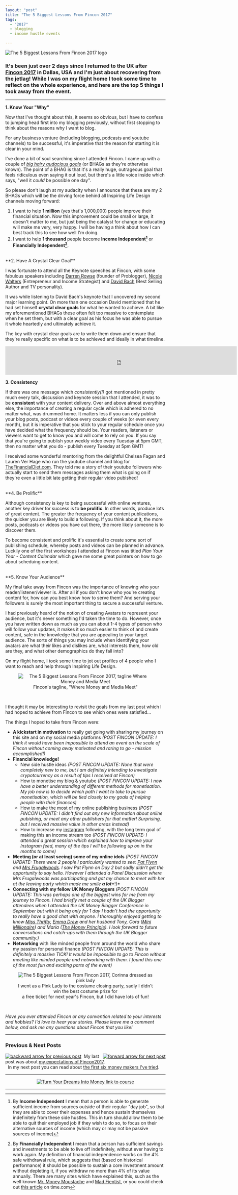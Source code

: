 ```yaml
---
layout: "post"
title: "The 5 Biggest Lessons From Fincon 2017"
tags:
  - "2017"
  - blogging
  - income hustle events

---
```


<img src='/i/Fincon17_logo.jpg' alt='The 5 Biggest Lessons From Fincon 2017 logo' />


### It's been just over 2 days since I returned to the UK after <a href="https://finconexpo.com/" target="_blank">Fincon 2017</a> in Dallas, USA and I'm just about recovering from the jetlag! While I was on my flight home I took some time to reflect on the whole experience, and here are the top 5 things I took away from the event.

***  

**1. Know Your "Why"**

Now that I've thought about this, it seems so obvious, but I have to confess to jumping head first into my blogging previously, without first stopping to think about the reasons why I want to blog.

For any business venture (including blogging, podcasts and youtube channels) to be successful, it's imperative that the reason for starting it is clear in your mind.

I've done a bit of soul searching since I attended Fincon. I came up with a couple of <a href="https://en.wikipedia.org/wiki/Big_Hairy_Audacious_Goal" target="_blank">*big hairy audacious goals*</a> (or BHAGs as they're otherwise known). The point of a BHAG is that it's a really huge, outrageous goal that feels ridiculous even saying it out loud, but there's a little voice inside which says, "well it *could* be possible one day".

So please don't laugh at my audacity when I announce that these are my 2 BHAGs which will be the driving force behind all Inspiring Life Design channels moving forward:

1. I want to help **1 million** (yes that's 1,000,000) people improve their financial situation. Now this improvement could be small or large, it doesn't matter to me, but just being the catalyst for change or educating will make me very, very happy. I will be having a think about how I can best track this to see how well I'm doing.
2. I want to help **1 thousand** people become **Income Independent[^1]** or **Financially Independent[^2]**.

[^1]: By **Income Independent** I mean that a person is able to generate sufficient income from sources outside of their regular "day job", so that they are able to cover their expenses and hence sustain themselves indefinitely from these side hustles. This in turn should allow them to be able to quit their employed job if they wish to do so, to focus on their alternative sources of income (which may or may not be passive sources of income)

[^2]: By **Financially Independent** I mean that a person has sufficient savings and investments to be able to live off indefinitely, without ever having to work again. My definition of financial independence works on the 4% safe withdrawal rule, which suggests that (based on historical performance) it should be possible to sustain a core investment amount without depleting it, if you withdraw no more than 4% of its value annually. There are many sites which have explained this, such as the well known <a href="http://www.mrmoneymustache.com/2012/05/29/how-much-do-i-need-for-retirement/" target="_blank">Mr. Money Moustache</a> and <a href="http://www.madfientist.com/safe-withdrawal-rate/" target="_blank">Mad Fientist</a>, or you could check out <a href="http://time.com/money/4689984/safe-withdrawal-rate-retirement/" target="_blank">this article</a> on time.com

<br>
**2. Have A Crystal Clear Goal**

I was fortunate to attend all the Keynote speeches at Fincon, with some fabulous speakers including <a href="https://problogger.com/start-here/" target="_blank">Darren Rowse</a> (founder of Problogger), <a href="http://www.nicolewalters.tv/blog/" target="_blank">Nicole Walters</a> (Entrepreneur and Income Strategist) and <a href="https://davidbach.com/" target="_blank">David Bach</a> (Best Selling Author and TV personality).

It was while listening to David Bach's keynote that I uncovered my second major learning point. On more than one occasion David mentioned that he had set himself **crystal clear goals** for what he wanted to achieve. A bit like my aforementioned BHAGs these often felt too massive to contemplate when he set them, but with a clear goal as his focus he was able to pursue it whole heartedly and ultimately achieve it.

The key with crystal clear goals are to write them down and ensure that they're really specific on what is to be achieved and ideally in what timeline.

<center>
<!-- START ADVERTISER: Amazon Prime -->
<iframe src="https://rcm-eu.amazon-adsystem.com/e/cm?o=2&p=48&l=ur1&category=prime&banner=07611K9DCBMPXVQDDD82&f=ifr&linkID=4b1697ce3811b70e39fbc8368d2ba6fc&t=ild0b-21&tracking_id=ild0b-21" width="728" height="90" scrolling="no" border="0" marginwidth="0" style="border:none;" frameborder="0"></iframe>
<!-- END ADVERTISER: Amazon Prime -->
</center>

**3. Consistency**

If there was one message which *consistently(!)* got mentioned in pretty much every talk, discussion and keynote session that I attended, it was to be **consistent** with your content delivery. Over and above almost everything else, the importance of creating a regular cycle which is adhered to no matter what, was drummed home. It matters less if you can only publish your blog posts, podcast or videos every couple of weeks (or even every month), but it is imperative that you stick to your regular schedule once you have decided what the frequency should be. Your readers, listeners or viewers want to get to know you and will come to rely on you. If you say that you're going to publish your weekly video every Tuesday at 5pm GMT, then no matter what you do - publish every Tuesday at 5pm GMT!

I received some wonderful mentoring from the delightful Chelsea Fagan and Lauren Ver Hage who run the youtube channel and blog for <a href="http://thefinancialdiet.com/community/" target="_blank">TheFinancialDiet.com</a>. They told me a story of their youtube followers who actually start to send them messages asking them what is going on if they're even a little bit late getting their regular video pubished!

<br>
**4. Be Prolific**

Although consistency is key to being successful with online ventures, another key driver for success is to **be prolific**. In other words, produce lots of great content. The greater the frequency of your content publications, the quicker you are likely to build a following. If you think about it, the more posts, podcasts or videos you have out there, the more likely someone is to discover them.

To become consistent and prolific it's essential to create some sort of publishing schedule, whereby posts and videos can be planned in advance. Luckily one of the first workshops I attended at Fincon was titled *Plan Your Year - Content Calendar* which gave me some great pointers on how to go about scheduing content.

<br>
**5. Know Your Audience**

My final take away from Fincon was the importance of knowing who your reader/listener/viewer is. After all if you don't know who you're creating content for, how can you best know how to serve them? And serving your followers is surely the most important thing to secure a successful venture.

I had previously heard of the notion of creating Avatars to represent your audience, but it's never something I'd taken the time to do. However, once you have written down as much as you can about 1-4 types of person who will follow your updates, it makes it so much easier to think of and create content, safe in the knowledge that you are appealing to your target audience. The sorts of things you may include when identifying your avatars are what their likes and dislikes are, what interests them, how old are they, and what other demographics do they fall into?

On my flight home, I took some time to jot out profiles of 4 people who I want to reach and help through Inspiring Life Design.

<center>
<figure>
    <img src='/i/Fincon_sign.jpg' alt='The 5 Biggest Lessons From Fincon 2017, tagline Where Money and Media Meet' />
    <figcaption>Fincon's tagline, "Where Money and Media Meet"</figcaption>
</figure>
</center>
<br>

I thought it may be interesting to revisit the goals from my last post which I had hoped to achieve from Fincon to see which ones were satisfied...


The things I hoped to take from Fincon were:

- **A kickstart in motivation** to really get going with sharing my journey on this site and on my social media platforms *(POST FINCON UPDATE: I think it would have been impossible to attend an event on the scale of Fincon without coming away motivated and raring to go - mission accomplished!)*
- **Financial knowledge!**
	- New side hustle ideas *(POST FINCON UPDATE: None that were completely new to me, but I am definitely intending to investigate crypotcurrency as a result of tips I received at Fincon)*
	- How to monetise my blog & youtube *(POST FINCON UPDATE: I now have a better understanding of different methods for monetisation. My job now is to decide which path I want to take to pursue monetisation, which will be tied closely to my goals of helping people with their finances)*
	- How to make the most of my online publishing business *(POST FINCON UPDATE: I didn't find out any new information about online pubishing, or meet any other publishers for that matter! Surprising, but I received massive value in other areas instead)*
	- How to increase my <a href="https://www.instagram.com/inspiringlifedesign/" target="_blank">instagram</a> following, with the long term goal of making this an income stream too *(POST FINCON UPDATE: I attended a great session which explained how to improve your Instagram feed, many of the tips I will be following up on in the months to come)*
- **Meeting (or at least seeing) some of my online idols** *(POST FINCON UPDATE: There were 2 people I particularly wanted to see: <a href="https://www.smartpassiveincome.com/about/" target="_blank">Pat Flynn</a> and <a href="http://www.frugalwoods.com/2014/07/16/more-than-you-ever-wanted-to-know-about-the-frugalwoods-family/" target="_blank">Mrs Frugalwoods</a>. I saw Pat Flynn on Day 2 but sadly didn't get the opportunity to say hello. However I attended a Panel Discussion where Mrs Frugalwoods was participating and got my chance to meet with her at the leaving party which made me smile* ***a lot****!)*
- **Connecting with my fellow UK Money Bloggers** *(POST FINCON UPDATE: This was perhaps one of the biggest wins for me from my journey to Fincon. I had briefly met a couple of the UK Blogger attendees when I attended the UK Money Blogger Conference in September but with it being only for 1 day I hadn't had the opportunity to really have a good chat with anyone. I thoroughly enjoyed getting to know <a href="https://www.miss-thrifty.co.uk/" target="_blank">Miss Thrifty</a>, <a href="https://emmadrew.info/" target="_blank">Emma Drew</a> and her husband Tony, Cora (<a href="https://theminimillionaire.com/" target="_blank">Mini Millionaire</a>) and Maria (<a href="https://www.themoneyprinciple.co.uk/about-us/" target="_blank">The Money Principle</a>). I look forward to future conversations and catch-ups with them through the UK Blogger community.)*
- **Networking** with like minded people from around the world who share my passion for personal finance *(POST FINCON UPDATE: This is definitely a massive TICK! It would be impossible to go to Fincon without meeting like minded people and networking with them. I found this one of the most fun and exciting parts of the event)*

<center>
<figure>
    <img src='/i/Fincon_pink_lady.jpg' alt='The 5 Biggest Lessons From Fincon 2017, Corinna dressed as pink lady' />
    <figcaption>I went as a Pink Lady to the costume closing party, sadly I didn't win the best costume prize for<br>a free ticket for next year's Fincon, but I did have lots of fun!</figcaption>
</figure>
</center>
<br>

*Have you ever attended Fincon or any convention related to your interests and hobbies? I'd love to hear your stories. Please leave me a comment below, and ask me any questions about Fincon that you like!*

***

### Previous & Next Posts

<a href="/posts/Dallas-2017-Fincon.html" style="float: left"><img src='/i/backward.png' alt='backward arrow for previous post' /></a> &nbsp;
<a href="/posts/first-six-money-makers.html" style="float: right"><img src='/i/forward.png' alt='forward arrow for next post' /></a>
My last post was about [my expectations of Fincon2017](/posts/Dallas-2017-Fincon.html).<br>
&nbsp;&nbsp;In my next post you can read about [the first six money makers I've tried](/posts/first-six-money-makers.html).

***

<!-- START ADVERTISER: Turn Your Dreams Into Money -->
<center>
<a href="http://bit.ly/turnyourdreamsintomoney" target="_blank"><img src='/aff/turn-your-dreams-into-money-728x90.png' alt='Turn Your Dreams Into Money link to course' /></a>
</center>
<!-- END ADVERTISER: Turn Your Dreams Into Money -->

***
